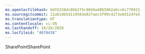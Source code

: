 ```yaml
---
ms.openlocfilehash: 6df6338dc8bb2f5c96b9a4865862a6cc6c776915
ms.sourcegitcommit: 11a61db54119503e82faec5f99c4273e8d1247e5
ms.translationtype: HT
ms.contentlocale: vi-VN
ms.lasthandoff: 10/16/2020
ms.locfileid: "4070438"
---
```

<span data-ttu-id="3a497-101">SharePoint</span><span class="sxs-lookup"><span data-stu-id="3a497-101">SharePoint</span></span>
